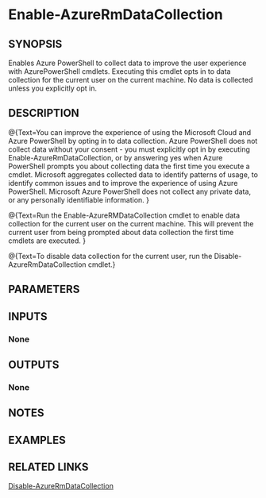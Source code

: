﻿# Enable-AzureRmDataCollection

## SYNOPSIS
Enables Azure PowerShell to collect data to improve the user experience with AzurePowerShell cmdlets.
Executing this cmdlet opts in to data collection for the current user on the current machine.
No data is collected unless you explicitly opt in.

## DESCRIPTION
@{Text=You can improve the experience of using the Microsoft Cloud and Azure PowerShell by opting in to data collection.
Azure PowerShell does not collect data without your consent - you must explicitly opt in by executing Enable-AzureRmDataCollection, or by answering yes when Azure PowerShell prompts you about collecting data the first time you execute a cmdlet.
Microsoft aggregates collected data to identify patterns of usage, to identify common issues and to improve the experience of using Azure PowerShell.
Microsoft Azure PowerShell does not collect any private data, or any personally identifiable information.
}

@{Text=Run the Enable-AzureRMDataCollection cmdlet to enable data collection for the current user on the current machine.
This will prevent the current user from being prompted about data collection the first time cmdlets are executed.
}

@{Text=To disable data collection for the current user, run the Disable-AzureRmDataCollection cmdlet.}

## PARAMETERS


## INPUTS
### None


## OUTPUTS
### None


## NOTES


## EXAMPLES

## RELATED LINKS

[Disable-AzureRmDataCollection]()


